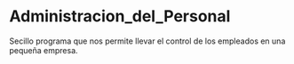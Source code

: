 # Administracion_del_Personal
 Secillo programa que nos permite llevar el control de los empleados en una pequeña empresa.
